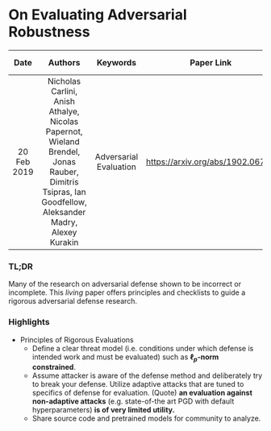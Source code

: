 # On Evaluating Adversarial Robustness

| Date | Authors | Keywords | Paper Link | GitHub Link | Work Status |
|:----:|:-------:|:--------:|:----------:|:-----------:|:-----------:|
| 20 Feb 2019 | Nicholas Carlini, Anish Athalye, Nicolas Papernot, Wieland Brendel, Jonas Rauber, Dimitris Tsipras, Ian Goodfellow, Aleksander Madry, Alexey Kurakin | Adversarial Evaluation | https://arxiv.org/abs/1902.06705 | https://github.com/evaluating-adversarial-robustness/adv-eval-paper | Ongoing |

### TL;DR

Many of the research on adversarial defense shown to be incorrect or incomplete. This *living* paper offers principles and checklists to guide a rigorous adversarial defense research.

### Highlights

* Principles of Rigorous Evaluations
	* Define a clear threat model (i.e. conditions under which defense is intended work and must be evaluated) such as **$\ell_p$-norm constrained**.
	* Assume attacker is aware of the defense method and deliberately try to break your defense. Utilize adaptive attacks that are tuned to specifics of defense for evaluation. (Quote) **an evaluation against non-adaptive attacks**  (e.g. state-of-the art PGD with default hyperparameters) **is of very limited utility.**
	* Share source code and pretrained models for community to analyze.
